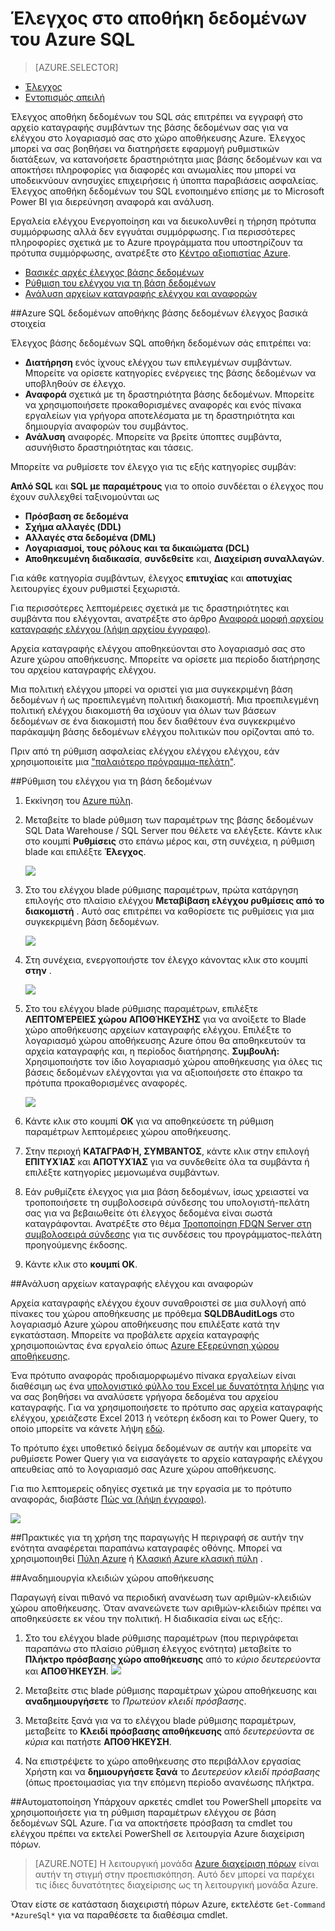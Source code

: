 <properties
   pageTitle="Έλεγχος στο αποθήκη δεδομένων του Azure SQL | Microsoft Azure"
   description="Γρήγορα αποτελέσματα με τον έλεγχο σε αποθήκη δεδομένων του SQL Azure"
   services="sql-data-warehouse"
   documentationCenter=""
   authors="ronortloff"
   manager="barbkess"
   editor=""/>

<tags
   ms.service="sql-data-warehouse"
   ms.workload="data-management"
   ms.tgt_pltfrm="na"
   ms.devlang="na"
   ms.topic="article"
   ms.date="09/24/2016" 
   ms.author="rortloff;barbkess;sonyama"/>

# <a name="auditing-in-azure-sql-data-warehouse"></a>Έλεγχος στο αποθήκη δεδομένων του Azure SQL

> [AZURE.SELECTOR]
- [Έλεγχος](sql-data-warehouse-auditing-overview.md)
- [Εντοπισμός απειλή](sql-data-warehouse-security-threat-detection.md)

Έλεγχος αποθήκη δεδομένων του SQL σάς επιτρέπει να εγγραφή στο αρχείο καταγραφής συμβάντων της βάσης δεδομένων σας για να ελέγχου στο λογαριασμό σας στο χώρο αποθήκευσης Azure. Έλεγχος μπορεί να σας βοηθήσει να διατηρήσετε εφαρμογή ρυθμιστικών διατάξεων, να κατανοήσετε δραστηριότητα μιας βάσης δεδομένων και να αποκτήσει πληροφορίες για διαφορές και ανωμαλίες που μπορεί να υποδεικνύουν ανησυχίες επιχειρήσεις ή ύποπτα παραβιάσεις ασφαλείας. Έλεγχος αποθήκη δεδομένων του SQL ενοποιημένο επίσης με το Microsoft Power BI για διερεύνηση αναφορά και ανάλυση.

Εργαλεία ελέγχου Ενεργοποίηση και να διευκολυνθεί η τήρηση πρότυπα συμμόρφωσης αλλά δεν εγγυάται συμμόρφωσης. Για περισσότερες πληροφορίες σχετικά με το Azure προγράμματα που υποστηρίζουν τα πρότυπα συμμόρφωσης, ανατρέξτε στο <a href="http://azure.microsoft.com/support/trust-center/compliance/" target="_blank">Κέντρο αξιοπιστίας Azure</a>.

+ [Βασικές αρχές έλεγχος βάσης δεδομένων]
+ [Ρύθμιση του ελέγχου για τη βάση δεδομένων]
+ [Ανάλυση αρχείων καταγραφής ελέγχου και αναφορών]

##<a id="subheading-1"></a>Azure SQL δεδομένων αποθήκης βάσης δεδομένων έλεγχος βασικά στοιχεία


Έλεγχος βάσης δεδομένων SQL αποθήκη δεδομένων σάς επιτρέπει να:

- **Διατήρηση** ενός ίχνους ελέγχου των επιλεγμένων συμβάντων. Μπορείτε να ορίσετε κατηγορίες ενέργειες της βάσης δεδομένων να υποβληθούν σε έλεγχο.
- **Αναφορά** σχετικά με τη δραστηριότητα βάσης δεδομένων. Μπορείτε να χρησιμοποιήσετε προκαθορισμένες αναφορές και ενός πίνακα εργαλείων για γρήγορα αποτελέσματα με τη δραστηριότητα και δημιουργία αναφορών του συμβάντος.
- **Ανάλυση** αναφορές. Μπορείτε να βρείτε ύποπτες συμβάντα, ασυνήθιστο δραστηριότητας και τάσεις.

Μπορείτε να ρυθμίσετε τον έλεγχο για τις εξής κατηγορίες συμβάν:

**Απλό SQL** και **SQL με παραμέτρους** για το οποίο συνδέεται ο έλεγχος που έχουν συλλεχθεί ταξινομούνται ως  

- **Πρόσβαση σε δεδομένα**
- **Σχήμα αλλαγές (DDL)**
- **Αλλαγές στα δεδομένα (DML)**
- **Λογαριασμοί, τους ρόλους και τα δικαιώματα (DCL)**
- **Αποθηκευμένη διαδικασία**, **συνδεθείτε** και, **Διαχείριση συναλλαγών**.

Για κάθε κατηγορία συμβάντων, έλεγχος **επιτυχίας** και **αποτυχίας** λειτουργίες έχουν ρυθμιστεί ξεχωριστά.

Για περισσότερες λεπτομέρειες σχετικά με τις δραστηριότητες και συμβάντα που ελέγχονται, ανατρέξτε στο άρθρο <a href="http://go.microsoft.com/fwlink/?LinkId=506733" target="_blank">Αναφορά μορφή αρχείου καταγραφής ελέγχου (λήψη αρχείου έγγραφο)</a>.

Αρχεία καταγραφής ελέγχου αποθηκεύονται στο λογαριασμό σας στο Azure χώρου αποθήκευσης. Μπορείτε να ορίσετε μια περίοδο διατήρησης του αρχείου καταγραφής ελέγχου.

Μια πολιτική ελέγχου μπορεί να οριστεί για μια συγκεκριμένη βάση δεδομένων ή ως προεπιλεγμένη πολιτική διακομιστή. Μια προεπιλεγμένη πολιτική ελέγχου διακομιστή θα ισχύουν για όλων των βάσεων δεδομένων σε ένα διακομιστή που δεν διαθέτουν ένα συγκεκριμένο παράκαμψη βάσης δεδομένων ελέγχου πολιτικών που ορίζονται από το.

Πριν από τη ρύθμιση ασφαλείας ελέγχου ελέγχου ελέγχου, εάν χρησιμοποιείτε μια ["παλαιότερο πρόγραμμα-πελάτη"](sql-data-warehouse-auditing-downlevel-clients.md).


##<a id="subheading-2"></a>Ρύθμιση του ελέγχου για τη βάση δεδομένων

1. Εκκίνηση του <a href="https://portal.azure.com" target="_blank">Azure πύλη</a>.

2. Μεταβείτε το blade ρύθμιση των παραμέτρων της βάσης δεδομένων SQL Data Warehouse / SQL Server που θέλετε να ελέγξετε. Κάντε κλικ στο κουμπί **Ρυθμίσεις** στο επάνω μέρος και, στη συνέχεια, η ρύθμιση blade και επιλέξτε **Έλεγχος**.

    ![][1]

3. Στο του ελέγχου blade ρύθμισης παραμέτρων, πρώτα κατάργηση επιλογής στο πλαίσιο ελέγχου **Μεταβίβαση ελέγχου ρυθμίσεις από το διακομιστή** . Αυτό σας επιτρέπει να καθορίσετε τις ρυθμίσεις για μια συγκεκριμένη βάση δεδομένων.

    ![][2]

4. Στη συνέχεια, ενεργοποιήστε τον έλεγχο κάνοντας κλικ στο κουμπί **στην** .

    ![][3]

5. Στο του ελέγχου blade ρύθμισης παραμέτρων, επιλέξτε **ΛΕΠΤΟΜΈΡΕΙΕΣ χώρου ΑΠΟΘΉΚΕΥΣΗΣ** για να ανοίξετε το Blade χώρο αποθήκευσης αρχείων καταγραφής ελέγχου. Επιλέξτε το λογαριασμό χώρου αποθήκευσης Azure όπου θα αποθηκευτούν τα αρχεία καταγραφής και, η περίοδος διατήρησης. **Συμβουλή:** Χρησιμοποιήστε τον ίδιο λογαριασμό χώρου αποθήκευσης για όλες τις βάσεις δεδομένων ελέγχονται για να αξιοποιήσετε στο έπακρο τα πρότυπα προκαθορισμένες αναφορές.

    ![][4]

6. Κάντε κλικ στο κουμπί **OK** για να αποθηκεύσετε τη ρύθμιση παραμέτρων λεπτομέρειες χώρου αποθήκευσης.


7. Στην περιοχή **ΚΑΤΑΓΡΑΦΉ, ΣΥΜΒΆΝΤΟΣ**, κάντε κλικ στην επιλογή **ΕΠΙΤΥΧΊΑΣ** και **ΑΠΟΤΥΧΊΑΣ** για να συνδεθείτε όλα τα συμβάντα ή επιλέξτε κατηγορίες μεμονωμένα συμβάντων.


8. Εάν ρυθμίζετε έλεγχος για μια βάση δεδομένων, ίσως χρειαστεί να τροποποιήσετε τη συμβολοσειρά σύνδεσης του υπολογιστή-πελάτη σας για να βεβαιωθείτε ότι έλεγχος δεδομένα είναι σωστά καταγράφονται. Ανατρέξτε στο θέμα [Τροποποίηση FDQN Server στη συμβολοσειρά σύνδεσης](sql-data-warehouse-auditing-downlevel-clients.md) για τις συνδέσεις του προγράμματος-πελάτη προηγούμενης έκδοσης.

9. Κάντε κλικ στο **κουμπί OK**.


##<a id="subheading-3">Ανάλυση αρχείων καταγραφής ελέγχου και αναφορών</a>

Αρχεία καταγραφής ελέγχου έχουν συναθροιστεί σε μια συλλογή από πίνακες του χώρου αποθήκευσης με πρόθεμα **SQLDBAuditLogs** στο λογαριασμό Azure χώρου αποθήκευσης που επιλέξατε κατά την εγκατάσταση. Μπορείτε να προβάλετε αρχεία καταγραφής χρησιμοποιώντας ένα εργαλείο όπως <a href="http://azurestorageexplorer.codeplex.com/" target="_blank">Azure Εξερεύνηση χώρου αποθήκευσης</a>.

Ένα πρότυπο αναφοράς προδιαμορφωμένο πίνακα εργαλείων είναι διαθέσιμη ως ένα <a href="http://go.microsoft.com/fwlink/?LinkId=403540" target="_blank">υπολογιστικό φύλλο του Excel με δυνατότητα λήψης</a> για να σας βοηθήσει να αναλύσετε γρήγορα δεδομένα του αρχείου καταγραφής. Για να χρησιμοποιήσετε το πρότυπο σας αρχεία καταγραφής ελέγχου, χρειάζεστε Excel 2013 ή νεότερη έκδοση και το Power Query, το οποίο μπορείτε να κάνετε λήψη <a href="http://www.microsoft.com/download/details.aspx?id=39379">εδώ</a>.

Το πρότυπο έχει υποθετικό δείγμα δεδομένων σε αυτήν και μπορείτε να ρυθμίσετε Power Query για να εισαγάγετε το αρχείο καταγραφής ελέγχου απευθείας από το λογαριασμό σας Azure χώρου αποθήκευσης.

Για πιο λεπτομερείς οδηγίες σχετικά με την εργασία με το πρότυπο αναφοράς, διαβάστε <a href="http://go.microsoft.com/fwlink/?LinkId=506731">Πώς να (λήψη έγγραφο)</a>.

![][5]


##<a id="subheading-4">Πρακτικές για τη χρήση της παραγωγής</a>
Η περιγραφή σε αυτήν την ενότητα αναφέρεται παραπάνω καταγραφές οθόνης. Μπορεί να χρησιμοποιηθεί <a href="https://portal.azure.com" target="_blank">Πύλη Azure</a> ή <a href= "https://manage.windowsazure.com/" target="_bank">Κλασική Azure κλασική πύλη</a> .


##<a id="subheading-5"></a>Αναδημιουργία κλειδιών χώρου αποθήκευσης

Παραγωγή είναι πιθανό να περιοδική ανανέωση των αριθμών-κλειδιών χώρου αποθήκευσης. Όταν ανανεώνετε των αριθμών-κλειδιών πρέπει να αποθηκεύσετε εκ νέου την πολιτική. Η διαδικασία είναι ως εξής:.


1. Στο του ελέγχου blade ρύθμισης παραμέτρων (που περιγράφεται παραπάνω στο πλαίσιο ρύθμιση έλεγχος ενότητα) μεταβείτε το **Πλήκτρο πρόσβασης χώρο αποθήκευσης** από το *κύριο* *δευτερεύοντα* και **ΑΠΟΘΉΚΕΥΣΗ**.
![][4]
2. Μεταβείτε στις blade ρύθμισης παραμέτρων χώρου αποθήκευσης και **αναδημιουργήσετε** το *Πρωτεύον κλειδί πρόσβασης*.

3. Μεταβείτε ξανά για να το ελέγχου blade ρύθμισης παραμέτρων, μεταβείτε το **Κλειδί πρόσβασης αποθήκευσης** από *δευτερεύοντα* σε *κύρια* και πατήστε **ΑΠΟΘΉΚΕΥΣΗ**.

4. Να επιστρέψετε το χώρο αποθήκευσης στο περιβάλλον εργασίας Χρήστη και να **δημιουργήσετε ξανά** το *Δευτερεύον κλειδί πρόσβασης* (όπως προετοιμασίας για την επόμενη περίοδο ανανέωσης πλήκτρα.

##<a id="subheading-6"></a>Αυτοματοποίηση
Υπάρχουν αρκετές cmdlet του PowerShell μπορείτε να χρησιμοποιήσετε για τη ρύθμιση παραμέτρων ελέγχου σε βάση δεδομένων SQL Azure. Για να αποκτήσετε πρόσβαση τα cmdlet του ελέγχου πρέπει να εκτελεί PowerShell σε λειτουργία Azure διαχείριση πόρων.

> [AZURE.NOTE] Η λειτουργική μονάδα [Azure διαχείριση πόρων](https://msdn.microsoft.com/library/dn654592.aspx) είναι αυτήν τη στιγμή στην προεπισκόπηση. Αυτό δεν μπορεί να παρέχει τις ίδιες δυνατότητες διαχείρισης ως τη λειτουργική μονάδα Azure.

Όταν είστε σε κατάσταση διαχειριστή πόρων Azure, εκτελέστε `Get-Command *AzureSql*` για να παραθέσετε τα διαθέσιμα cmdlet.


<!--Anchors-->
[Βασικές αρχές έλεγχος βάσης δεδομένων]: #subheading-1
[Ρύθμιση του ελέγχου για τη βάση δεδομένων]: #subheading-2
[Ανάλυση αρχείων καταγραφής ελέγχου και αναφορών]: #subheading-3


<!--Image references-->
[1]: ./media/sql-data-warehouse-auditing-overview/sql-data-warehouse-auditing.png
[2]: ./media/sql-data-warehouse-auditing-overview/sql-data-warehouse-auditing-inherit.png
[3]: ./media/sql-data-warehouse-auditing-overview/sql-data-warehouse-auditing-enable.png
[4]: ./media/sql-data-warehouse-auditing-overview/sql-data-warehouse-auditing-storage-account.png
[5]: ./media/sql-data-warehouse-auditing-overview/sql-data-warehouse-auditing-dashboard.png


<!--Link references-->
